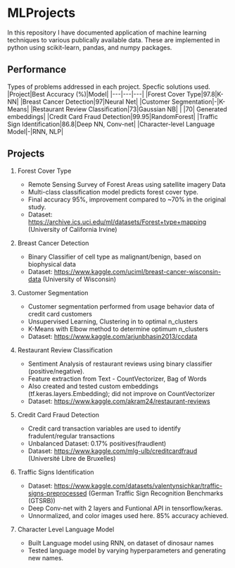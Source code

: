 # MLProjects 
In this repository I have documented application of machine learning techniques to various publically available data. These are implemented in python using scikit-learn, pandas, and numpy packages.

## Performance
Types of problems addressed in each project.
Specfic solutions used.
|Project|Best Accuracy (%)|Model|
|---|---|---|
|Forest Cover Type|97.8|K-NN|
|Breast Cancer Detection|97|Neural Net|
|Customer Segmentation|-|K-Means|
|Restaurant Review Classification|73|Gaussian NB|
|                                |70| Generated embeddings|
|Credit Card Fraud Detection|99.95|RandomForest|
|Traffic Sign Identification|86.8|Deep NN, Conv-net|
|Character-level Language Model|-|RNN, NLP| 

## Projects
1. Forest Cover Type
   - Remote Sensing Survey of Forest Areas using satellite
    imagery Data
   - Multi-class classification model predicts forest cover type. 
   - Final accuracy 95%, improvement compared to ~70% in the original study.
   - Dataset: https://archive.ics.uci.edu/ml/datasets/Forest+type+mapping
            (University of California Irvine)

2. Breast Cancer Detection
   - Binary Classifier of cell type as malignant/benign, based on biophysical data
   - Dataset: https://www.kaggle.com/uciml/breast-cancer-wisconsin-data
            (University of Wisconsin)

3. Customer Segmentation
   - Customer segmentation performed from usage behavior data of credit card customers 
   - Unsupervised Learning, Clustering in to optimal n_clusters
   - K-Means with Elbow method to determine optimum n_clusters
   - Dataset: https://www.kaggle.com/arjunbhasin2013/ccdata

4. Restaurant Review Classification
   - Sentiment Analysis of restaurant reviews using binary classifier (positive/negative).
   - Feature extraction from Text - CountVectorizer, Bag of Words 
   - Also created and tested custom embeddings (tf.keras.layers.Embedding); did not improve on CountVectorizer
   - Dataset: https://www.kaggle.com/akram24/restaurant-reviews


5. Credit Card Fraud Detection
   - Credit card transaction variables are used to identify fradulent/regular transactions
   - Unbalanced Dataset: 0.17% positives(fraudlent)
   - Dataset: https://www.kaggle.com/mlg-ulb/creditcardfraud (Université Libre de Bruxelles)

6. Traffic Signs Identification
   - Dataset:  https://www.kaggle.com/datasets/valentynsichkar/traffic-signs-preprocessed 
      (German Traffic Sign Recognition Benchmarks (GTSRB))
   - Deep Conv-net with 2 layers and Funtional API in tensorflow/keras.
   - Unnormalized, and color images used here. 85% accuracy achieved. 

7. Character Level Language Model 
   - Built Language model using RNN, on dataset of dinosaur names
   - Tested language model by varying hyperparameters and generating new names.

